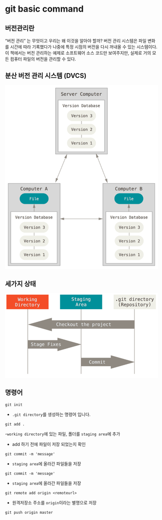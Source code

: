 # git basic command

## 버전관리란
“버전 관리” 는 무엇이고 우리는 왜 이것을 알아야 할까? 버전 관리 시스템은 파일 변화를 시간에 따라 기록했다가 나중에 특정 시점의 버전을 다시 꺼내올 수 있는 시스템이다. 이 책에서는 버전 관리하는 예제로 소프트웨어 소스 코드만 보여주지만, 실제로 거의 모든 컴퓨터 파일의 버전을 관리할 수 있다.

## 분산 버전 관리 시스템 (DVCS)

![DVCS](./assets/distributed.png)


## 세가지 상태

![AREAS](./assets/areas.png)

## 명령어
```shell
git init
```
- `.git directory`를 생성하는 명령어 입니다.

```shell
git add . 
```
-`working directory`에 있는 파일, 폴더를 `staging area`에 추가
- add 하기 전에 파일이 저장 되었는지 확인

```shell
git commit -m 'message'
```
- `staging area`에 올라간 파일들을 저장

```shell
git commit -m 'message'
```
- `staging area`에 올라간 파일들을 저장

```shell
git remote add origin <remoteurl>
```
- 원격저장소 주소를 `origin`이라는 별명으로 저장

```shell
git push origin master
```
